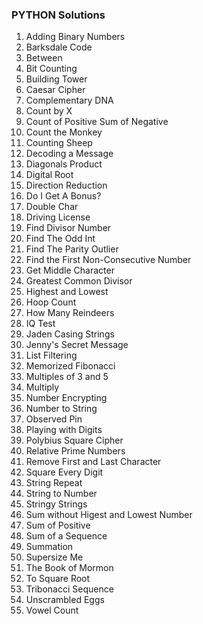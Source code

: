### PYTHON Solutions

1. Adding Binary Numbers
2. Barksdale Code
3. Between
4. Bit Counting
5. Building Tower
6. Caesar Cipher
7. Complementary DNA
8. Count by X
9. Count of Positive Sum of Negative
10. Count the Monkey
11. Counting Sheep
12. Decoding a Message
13. Diagonals Product
14. Digital Root
15. Direction Reduction
16. Do I Get A Bonus?
17. Double Char
18. Driving License
19. Find Divisor Number
20. Find The Odd Int
21. Find The Parity Outlier
22. Find the First Non-Consecutive Number
23. Get Middle Character
24. Greatest Common Divisor
25. Highest and Lowest	
26. Hoop Count
27. How Many Reindeers
28. IQ Test
29. Jaden Casing Strings
30. Jenny's Secret Message
31. List Filtering
32. Memorized Fibonacci
33. Multiples of 3 and 5
34. Multiply
35. Number Encrypting
36. Number to String
37. Observed Pin
38. Playing with Digits
39. Polybius Square Cipher
40. Relative Prime Numbers
41. Remove First and Last Character
42. Square Every Digit
43. String Repeat
44. String to Number
45. Stringy Strings
46. Sum without Higest and Lowest Number
47. Sum of Positive
48. Sum of a Sequence
49. Summation
50. Supersize Me
51. The Book of Mormon
52. To Square Root
53. Tribonacci Sequence
54. Unscrambled Eggs
55. Vowel Count
